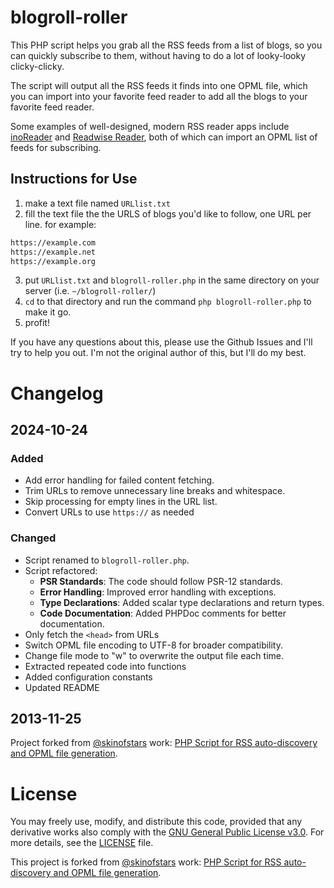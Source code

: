 
blogroll-roller
===============================================================================

This PHP script helps you grab all the RSS feeds from a list of blogs, so you can quickly subscribe to them, without having to do a lot of looky-looky clicky-clicky.

The script will output all the RSS feeds it finds into one OPML file, which you can import into your favorite feed reader to add all the blogs to your favorite feed reader.

Some examples of well-designed, modern RSS reader apps include [inoReader](https://www.inoreader.com/blog/2014/05/opml-subscriptions.html) and [Readwise Reader](https://docs.readwise.io/reader/docs/faqs/adding-new-content#how-do-i-upload-an-opml-file-to-import-all-my-rss-feeds-from-my-existing-rss-feed-reader-such-as-feedly-inoreader-reeder-etc), both of which can import an OPML list of feeds for subscribing.


Instructions for Use
--------------------------------------------------------------------------------

1. make a text file named `URLlist.txt`
2. fill the text file the the URLS of blogs you'd like to follow, one URL per line. for example:

```txt
https://example.com
https://example.net
https://example.org
```

3. put `URLlist.txt` and `blogroll-roller.php` in the same directory on your server (i.e. `~/blogroll-roller/`)
4. `cd` to that directory and run the command `php blogroll-roller.php` to make it go.
5. profit!

If you have any questions about this, please use the Github Issues and I'll try to help you out. I'm not the original author of this, but I'll do my best.



Changelog
================================================================================


2024-10-24
--------------------------------------------------------------------------------

### Added

  - Add error handling for failed content fetching.
  - Trim URLs to remove unnecessary line breaks and whitespace.
  - Skip processing for empty lines in the URL list.
  - Convert URLs to use `https://` as needed

### Changed

  - Script renamed to `blogroll-roller.php`.
  - Script refactored:
    - **PSR Standards**: The code should follow PSR-12 standards.
    - **Error Handling**: Improved error handling with exceptions.
    - **Type Declarations**: Added scalar type declarations and return types.
    - **Code Documentation**: Added PHPDoc comments for better documentation.
  - Only fetch the `<head>` from URLs
  - Switch OPML file encoding to UTF-8 for broader compatibility.
  - Change file mode to "w" to overwrite the output file each time.
  - Extracted repeated code into functions
  - Added configuration constants
  - Updated README


2013-11-25
--------------------------------------------------------------------------------

Project forked from [@skinofstars](https://github.com/skinofstars) work: [PHP Script for RSS auto-discovery and OPML file generation](https://web.archive.org/web/20200802141531/http://skinofstars.com/2010/03/php-script-rss-auto-discovery-opml-file).



License
===============================================================================

You may freely use, modify, and distribute this code, provided that any derivative works also comply with the [GNU General Public License v3.0](http://www.gnu.org/copyleft/gpl.html). For more details, see the [LICENSE](LICENSE) file.

This project is forked from [@skinofstars](https://github.com/skinofstars) work: [PHP Script for RSS auto-discovery and OPML file generation](https://web.archive.org/web/20200802141531/http://skinofstars.com/2010/03/php-script-rss-auto-discovery-opml-file).
